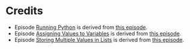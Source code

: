 # Credits

* Episode [Running Python](./00-run-quit.md) is derived from
[this episode](https://github.com/swcarpentry/python-novice-gapminder/blob/ace4b4f/_episodes/01-run-quit.md).
* Episode [Assigning Values to Variables](./01-variables.md) is derived from
[this episode](https://github.com/swcarpentry/python-novice-inflammation/blob/eb04b9a/_episodes/01-intro.md).
* Episode [Storing Multiple Values in Lists](./02-lists.md) is derived from
[this episode](https://github.com/swcarpentry/python-novice-inflammation/blob/5c3ef8d/_episodes/04-lists.md).
